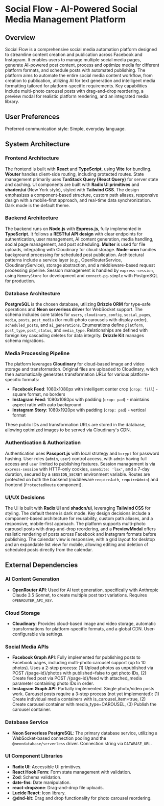 # Social Flow - AI-Powered Social Media Management Platform

## Overview

Social Flow is a comprehensive social media automation platform designed to streamline content creation and publication across Facebook and Instagram. It enables users to manage multiple social media pages, generate AI-powered post content, process and optimize media for different platform formats, and schedule posts with automated publishing. The platform aims to automate the entire social media content workflow, from creation to publication, utilizing AI for text generation and intelligent media formatting tailored for platform-specific requirements. Key capabilities include multi-photo carousel posts with drag-and-drop reordering, a preview modal for realistic platform rendering, and an integrated media library.

## User Preferences

Preferred communication style: Simple, everyday language.

## System Architecture

### Frontend Architecture

The frontend is built with **React** and **TypeScript**, using **Vite** for bundling. **Wouter** handles client-side routing, including protected routes. State management primarily uses **TanStack Query (React Query)** for server state and caching. UI components are built with **Radix UI primitives** and **shadcn/ui** (New York style), styled with **Tailwind CSS**. The design emphasizes a component-based structure, custom path aliases, responsive design with a mobile-first approach, and real-time data synchronization. Dark mode is the default theme.

### Backend Architecture

The backend runs on **Node.js** with **Express.js**, fully implemented in **TypeScript**. It follows a **RESTful API design** with clear endpoints for authentication, user management, AI content generation, media handling, social page management, and post scheduling. **Multer** is used for file uploads, integrating with Cloudinary for cloud storage. **Node-cron** handles background processing for scheduled post publication. Architectural patterns include a service layer (e.g., OpenRouterService, CloudinaryService), storage abstraction, and a middleware-based request processing pipeline. Session management is handled by `express-session`, using `MemoryStore` for development and `connect-pg-simple` with PostgreSQL for production.

### Database Architecture

**PostgreSQL** is the chosen database, utilizing **Drizzle ORM** for type-safe operations and **Neon serverless driver** for WebSocket support. The schema includes core tables for `users`, `cloudinary_config`, `social_pages`, `media`, `posts`, `post_media` (for multi-photo carousels with display order), `scheduled_posts`, and `ai_generations`. Enumerations define `platform`, `post_type`, `post_status`, and `media_type`. Relationships are defined with foreign key cascading deletes for data integrity. **Drizzle Kit** manages schema migrations.

### Media Processing Pipeline

The platform leverages **Cloudinary** for cloud-based image and video storage and transformation. Original files are uploaded to Cloudinary, which then automatically generates transformation URLs for various platform-specific formats:
- **Facebook Feed**: 1080x1080px with intelligent center crop (`crop: fill`) - square format, no borders
- **Instagram Feed**: 1080x1080px with padding (`crop: pad`) - maintains aspect ratio with auto background
- **Instagram Story**: 1080x1920px with padding (`crop: pad`) - vertical format

These public IDs and transformation URLs are stored in the database, allowing optimized images to be served via Cloudinary's CDN.

### Authentication & Authorization

Authentication uses **Passport.js** with local strategy and `bcrypt` for password hashing. User roles (`admin`, `user`) control access, with `admin` having full access and `user` limited to publishing features. Session management is via `express-session` with HTTP-only cookies, `sameSite: 'lax'`, and a 7-day duration, secured by a `SESSION_SECRET` environment variable. Routes are protected on both the backend (middleware `requireAuth`, `requireAdmin`) and frontend (`ProtectedRoute` component).

### UI/UX Decisions

The UI is built with **Radix UI** and **shadcn/ui**, leveraging **Tailwind CSS** for styling. The default theme is dark mode. Key design decisions include a component-based architecture for reusability, custom path aliases, and a responsive, mobile-first approach. The platform supports multi-photo carousel posts with drag-and-drop reordering, and a **PreviewModal** offers realistic rendering of posts across Facebook and Instagram formats before publishing. The calendar view is responsive, with a grid layout for desktop and an expandable list view for mobile, allowing editing and deletion of scheduled posts directly from the calendar.

## External Dependencies

### AI Content Generation

- **OpenRouter API**: Used for AI text generation, specifically with Anthropic Claude 3.5 Sonnet, to create multiple post text variations. Requires `OPENROUTER_API_KEY`.

### Cloud Storage

- **Cloudinary**: Provides cloud-based image and video storage, automatic transformations for platform-specific formats, and a global CDN. User-configurable via settings.

### Social Media APIs

- **Facebook Graph API**: Fully implemented for publishing posts to Facebook pages, including multi-photo carousel support (up to 10 photos). Uses a 2-step process: (1) Upload photos as unpublished via POST /{page-id}/photos with published=false to get photo IDs, (2) Create feed post via POST /{page-id}/feed with attached_media parameter containing photo IDs in order.
- **Instagram Graph API**: Partially implemented. Single photo/video posts work. Carousel posts require a 3-step process (not yet implemented): (1) Create individual media containers with is_carousel_item=true, (2) Create carousel container with media_type=CAROUSEL, (3) Publish the carousel container.

### Database Service

- **Neon Serverless PostgreSQL**: The primary database service, utilizing a WebSocket-based connection pooling and the `@neondatabase/serverless` driver. Connection string via `DATABASE_URL`.

### UI Component Libraries

- **Radix UI**: Accessible UI primitives.
- **React Hook Form**: Form state management with validation.
- **Zod**: Schema validation.
- **date-fns**: Date manipulation.
- **react-dropzone**: Drag-and-drop file uploads.
- **Lucide React**: Icon library.
- **@dnd-kit**: Drag and drop functionality for photo carousel reordering.